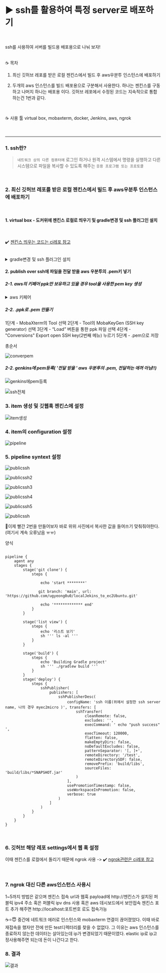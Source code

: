 # ▶️ ssh를 활용하여 특정 server로 배포하기
<br/>

ssh를 사용하여 서버를 빌드용 배포용으로 나눠 보자!

<br/>
☕ 목차

<br/>

1. 최신 깃허브 레포를 받은 로컬 젠킨스에서 빌드 후 aws우분투 인스턴스에 배포하기

2. 두개의 aws 인스턴스를 빌드 배포용으로 구분해서 사용한다.
   하나는 젠킨스를 구동하고 나머지 하나는 배포용 이다.
   깃허브 레포에서 수정된 코드는 지속적으로 통합하는건 1번과 같다.

<br/>

☕ 사용 툴
virtual box, mobaxterm, docker, Jenkins, aws, ngrok

<br/>

-------------

### 1. ssh란? 

> `네트워크 상의 다른 컴퓨터에` 로그인 하거나 원격 시스템에서 명령을 실행하고 다른 시스템으로 파일을 복사할 수 있도록 해주는 `응용 프로그램 또는 프로토콜`

<br/>

### 2. 최신 깃허브 레포를 받은 로컬 젠킨스에서 빌드 후 aws우분투 인스턴스에 배포하기

<br/>

#### 1. virtual box - 도커위에 젠킨스 로컬로 띄우기 및 gradle변경 및 ssh 플러그인 설치 

<br/>

✔️ [젠킨스 띄우는 코드는 ci레포 참고](https://github.com/ugyeong0u0/Fisa_CI)

<br/>

<details>
 <summary>gradle변경 및 ssh 플러그인 설치</summary>
 <div markdown="1">
   
![gradlealter](https://github.com/ugyeong0u0/localJekins_to_ec2Ubuntu/assets/120684605/fd1d988d-c14c-4679-a4c2-a94800e4c981)
   
##### 🥹주의 ssh 설치가 다 완료됐다고하면 다른 페이지로 넘어가기!! 중간에 넘어가면 설치가된것도 안된것도 아닌 상태 지워도 안되고 몇분간 사용 못함...

![sshplugin](https://github.com/ugyeong0u0/localJekins_to_ec2Ubuntu/assets/120684605/d33489bb-355e-40dc-a1b4-c234ebf7ce80)

 </div>
 </details>

#### 2. publish over ssh에 파일을 전달 받을 aws 우분투의 .pem키 넣기

##### 2-1. aws의 키페어 ppk만 보유하고 있을 경우 tool을 사용한 pem key 생성

 <details>
 <summary>aws 키페어 </summary>
 <div markdown="1">
 인스턴스 생성시에 .ppk로 생성한것 

![Untitled](https://github.com/ugyeong0u0/localJekins_to_ec2Ubuntu/assets/120684605/15884ca7-7eee-4b61-b944-8655b5d7ac11)

 </div>
 </details>

##### 2-2. .ppk로 .pem 만들기 
1단계 - MobaXterm의 Tool 선택
2단계 - Tool의 MobaKeyGen (SSH key generator) 선택
3단계 - “Load” 버튼을 통한 ppk 파일 선택
4단계 - "Conversions" Export open SSH key(2번째 메뉴) 누르기 
5단계 - .pem으로 저장 

총순서

![converpem](https://github.com/ugyeong0u0/localJekins_to_ec2Ubuntu/assets/120684605/88fd6406-b10d-45f6-8350-cefd15fbae75)

##### 2-2. genkins에 pem등록( '전달 받을 ' aws 우분투의 .pem, 전달하는 애꺼 아님!!)

![genkins에pem등록](https://github.com/ugyeong0u0/localJekins_to_ec2Ubuntu/assets/120684605/168f0d45-211f-45e9-bfa1-fc93a37fe727)

![ssh전체](https://github.com/ugyeong0u0/localJekins_to_ec2Ubuntu/assets/120684605/77c17518-1bc5-4b50-ae3c-8d52553b7b7f)


### 3. item 생성 및 깃웹훅 젠킨스에 설정 

![item생성](https://github.com/ugyeong0u0/localJekins_to_ec2Ubuntu/assets/120684605/d262c8fd-95dc-4cce-96e3-6baf00b0d2cc)

### 4. item의 configuration 설정

 ![pipeline](https://github.com/ugyeong0u0/localJekins_to_ec2Ubuntu/assets/120684605/c1470614-5e04-4b55-9cbb-f3e68a1b1e92)

### 5. pipeline syntext 설정

![publicssh](https://github.com/ugyeong0u0/localJekins_to_ec2Ubuntu/assets/120684605/a04f645d-dee4-41d2-afcd-da8e5d17385b)

![publicssh2](https://github.com/ugyeong0u0/localJekins_to_ec2Ubuntu/assets/120684605/16c60697-778e-470e-9d8b-b5ad28b28562)

![publicssh3](https://github.com/ugyeong0u0/localJekins_to_ec2Ubuntu/assets/120684605/2c84da2b-a459-4920-962c-9f5813e11738)

![publicssh4](https://github.com/ugyeong0u0/localJekins_to_ec2Ubuntu/assets/120684605/53d643dd-e8ba-418a-838c-053531418292)

![publicssh5](https://github.com/ugyeong0u0/localJekins_to_ec2Ubuntu/assets/120684605/0d51b6e2-a155-475b-841e-b166de506474)

![publicssh](https://github.com/ugyeong0u0/localJekins_to_ec2Ubuntu/assets/120684605/a04f645d-dee4-41d2-afcd-da8e5d17385b)


🥹이제 빨간 2번을 만들어보자 바로 위위 사진에서 복사한 값을 들여쓰기 맞춰줘야한다.(여기서 계속 오류났음 ㅠㅠ)

양식

```

pipeline {
    agent any
    stages {      
        stage('git clone') {
            steps {
                
                echo 'start ********'
                
               git branch: 'main', url: 'https://github.com/ugyeong0u0/localJekins_to_ec2Ubuntu.git' 
                
                echo '************* end'
            }
        }     
    
        stage('list view') {
            steps {
                echo '리스트 보기'
                sh ''' ls -al '''
            }
        }
        
        stage('build') {
            steps {
                echo 'Building Gradle project'
                sh ''' ./gradlew build '''
            }
        }
        stage('deploy') {
            steps {
                sshPublisher(
                    publishers: [
                        sshPublisherDesc(
                            configName: 'ssh 이름(위에서 설정한 ssh server name, 나의 경우 myec2micro )', transfers: [
                                sshTransfer(
                                    cleanRemote: false, 
                                    excludes: '', 
                                    execCommand: ' echo "push success" ', 
                                    execTimeout: 120000, 
                                    flatten: false, 
                                    makeEmptyDirs: false, 
                                    noDefaultExcludes: false, 
                                    patternSeparator: '[, ]+', 
                                    remoteDirectory: '/test', 
                                    remoteDirectorySDF: false, 
                                    removePrefix: 'build/libs', 
                                    sourceFiles: 'build/libs/*SNAPSHOT.jar'
                                )
                            ], 
                            usePromotionTimestamp: false, 
                            useWorkspaceInPromotion: false, 
                            verbose: true
                        )
                    ]
                )
            }
        }
    }
}

````
<br/>

### 6. 깃허브 해당 레포 settings에서 웹 훅 설정

이때 젠킨스를 로컬에서 돌리기 때문에 ngrok 사용 -> ✔️ [ngrok관련은 ci레포 참고](https://github.com/ugyeong0u0/Fisa_CI)

<br/>

### 7. ngrok 대신 다른 aws인스턴스 사용시 
1~5까지 방법은 같으며 젠킨스 접속 url과 웹훅 payload에 http://젠킨스가 설치된 퍼블릭 ipv4 주소 혹은 퍼블릭 ipv dns 사용 혹은 aws 데시보드에서 보안접속 젠킨스 포트 추가 해주면 http://localhost:포트번호 로도 접속가능  

☕⭐😇 중간에 네트워크 에러로 인스턴스와 mobaxterm 연결이 끊어졌었다. 이때 바로 재접속을 했자만 전에 만든 test디렉터리를 찾을 수 없없다. 그 이유는 aws 인스턴스를 종료하지 않는한 데이터는 살아있는데 ip가 변경되었기 때문이였다. elastic ip로 ip고정사용해주면 되는데 돈이 나간다고 한다. 

### 8. 결과

![결과](https://github.com/ugyeong0u0/localJekins_to_ec2Ubuntu/assets/120684605/bdcb3e30-ccac-4f1f-8cc2-71b6acccdb1a)

